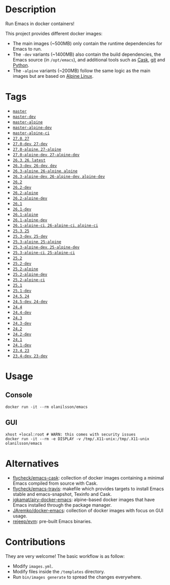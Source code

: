 # Description

Run Emacs in docker containers!

This project provides different docker images:

- The main images (~500MB) only contain the runtime dependencies for Emacs to run.
- The `-dev` variants (~1400MB) also contain the build dependencies, the Emacs source (in `/opt/emacs`), and additional
  tools such as [Cask](https://cask.readthedocs.io), [git](https://git-scm.com) and [Python](https://www.python.org).
- The `-alpine` variants (~200MB) follow the same logic as the main images but are based on
  [Alpine Linux](https://alpinelinux.org).

# Tags

- [`master`](https://github.com/snogge/docker-emacs/blob/master/master/ubuntu/18.04/Dockerfile)
- [`master-dev`](https://github.com/snogge/docker-emacs/blob/master/master/ubuntu/18.04/Dockerfile)
- [`master-alpine`](https://github.com/snogge/docker-emacs/blob/master/master/alpine/3.9/Dockerfile)
- [`master-alpine-dev`](https://github.com/snogge/docker-emacs/blob/master/master/alpine/3.9/Dockerfile)
- [`master-alpine-ci`](https://github.com/snogge/docker-emacs/blob/master/master/alpine/3.9/Dockerfile)
- [`27.0`, `27`](https://github.com/snogge/docker-emacs/blob/master/27.0/ubuntu/18.04/Dockerfile)
- [`27.0-dev`, `27-dev`](https://github.com/snogge/docker-emacs/blob/master/27.0/ubuntu/18.04/Dockerfile)
- [`27.0-alpine`, `27-alpine`](https://github.com/snogge/docker-emacs/blob/master/27.0/alpine/3.9/Dockerfile)
- [`27.0-alpine-dev`, `27-alpine-dev`](https://github.com/snogge/docker-emacs/blob/master/27.0/alpine/3.9/Dockerfile)
- [`26.3`, `26`, `latest`](https://github.com/snogge/docker-emacs/blob/master/26.3/ubuntu/18.04/Dockerfile)
- [`26.3-dev`, `26-dev`, `dev`](https://github.com/snogge/docker-emacs/blob/master/26.3/ubuntu/18.04/Dockerfile)
- [`26.3-alpine`, `26-alpine`, `alpine`](https://github.com/snogge/docker-emacs/blob/master/26.3/alpine/3.9/Dockerfile)
- [`26.3-alpine-dev`, `26-alpine-dev`, `alpine-dev`](https://github.com/snogge/docker-emacs/blob/master/26.3/alpine/3.9/Dockerfile)
- [`26.2`](https://github.com/snogge/docker-emacs/blob/master/26.2/ubuntu/18.04/Dockerfile)
- [`26.2-dev`](https://github.com/snogge/docker-emacs/blob/master/26.2/ubuntu/18.04/Dockerfile)
- [`26.2-alpine`](https://github.com/snogge/docker-emacs/blob/master/26.2/alpine/3.9/Dockerfile)
- [`26.2-alpine-dev`](https://github.com/snogge/docker-emacs/blob/master/26.2/alpine/3.9/Dockerfile)
- [`26.1`](https://github.com/snogge/docker-emacs/blob/master/26.1/ubuntu/18.04/Dockerfile)
- [`26.1-dev`](https://github.com/snogge/docker-emacs/blob/master/26.1/ubuntu/18.04/Dockerfile)
- [`26.1-alpine`](https://github.com/snogge/docker-emacs/blob/master/26.1/alpine/3.9/Dockerfile)
- [`26.1-alpine-dev`](https://github.com/snogge/docker-emacs/blob/master/26.1/alpine/3.9/Dockerfile)
- [`26.1-alpine-ci`, `26-alpine-ci`, `alpine-ci`](https://github.com/snogge/docker-emacs/blob/master/26.1/alpine/3.9/Dockerfile)
- [`25.3`, `25`](https://github.com/snogge/docker-emacs/blob/master/25.3/ubuntu/18.04/Dockerfile)
- [`25.3-dev`, `25-dev`](https://github.com/snogge/docker-emacs/blob/master/25.3/ubuntu/18.04/Dockerfile)
- [`25.3-alpine`, `25-alpine`](https://github.com/snogge/docker-emacs/blob/master/25.3/alpine/3.9/Dockerfile)
- [`25.3-alpine-dev`, `25-alpine-dev`](https://github.com/snogge/docker-emacs/blob/master/25.3/alpine/3.9/Dockerfile)
- [`25.3-alpine-ci`, `25-alpine-ci`](https://github.com/snogge/docker-emacs/blob/master/25.3/alpine/3.9/Dockerfile)
- [`25.2`](https://github.com/snogge/docker-emacs/blob/master/25.2/ubuntu/18.04/Dockerfile)
- [`25.2-dev`](https://github.com/snogge/docker-emacs/blob/master/25.2/ubuntu/18.04/Dockerfile)
- [`25.2-alpine`](https://github.com/snogge/docker-emacs/blob/master/25.2/alpine/3.9/Dockerfile)
- [`25.2-alpine-dev`](https://github.com/snogge/docker-emacs/blob/master/25.2/alpine/3.9/Dockerfile)
- [`25.2-alpine-ci`](https://github.com/snogge/docker-emacs/blob/master/25.2/alpine/3.9/Dockerfile)
- [`25.1`](https://github.com/snogge/docker-emacs/blob/master/25.1/ubuntu/18.04/Dockerfile)
- [`25.1-dev`](https://github.com/snogge/docker-emacs/blob/master/25.1/ubuntu/18.04/Dockerfile)
- [`24.5`, `24`](https://github.com/snogge/docker-emacs/blob/master/24.5/ubuntu/18.04/Dockerfile)
- [`24.5-dev`, `24-dev`](https://github.com/snogge/docker-emacs/blob/master/24.5/ubuntu/18.04/Dockerfile)
- [`24.4`](https://github.com/snogge/docker-emacs/blob/master/24.4/ubuntu/12.04/Dockerfile)
- [`24.4-dev`](https://github.com/snogge/docker-emacs/blob/master/24.4/ubuntu/12.04/Dockerfile)
- [`24.3`](https://github.com/snogge/docker-emacs/blob/master/24.3/ubuntu/12.04/Dockerfile)
- [`24.3-dev`](https://github.com/snogge/docker-emacs/blob/master/24.3/ubuntu/12.04/Dockerfile)
- [`24.2`](https://github.com/snogge/docker-emacs/blob/master/24.2/ubuntu/12.04/Dockerfile)
- [`24.2-dev`](https://github.com/snogge/docker-emacs/blob/master/24.2/ubuntu/12.04/Dockerfile)
- [`24.1`](https://github.com/snogge/docker-emacs/blob/master/24.1/ubuntu/12.04/Dockerfile)
- [`24.1-dev`](https://github.com/snogge/docker-emacs/blob/master/24.1/ubuntu/12.04/Dockerfile)
- [`23.4`, `23`](https://github.com/snogge/docker-emacs/blob/master/23.4/ubuntu/12.04/bootstrap/Dockerfile)
- [`23.4-dev`, `23-dev`](https://github.com/snogge/docker-emacs/blob/master/23.4/ubuntu/12.04/bootstrap/Dockerfile)

# Usage

## Console

``` shell
docker run -it --rm olanilsson/emacs
```

## GUI

``` shell
xhost +local:root # WARN: this comes with security issues
docker run -it --rm -e DISPLAY -v /tmp/.X11-unix:/tmp/.X11-unix olanilsson/emacs
```

# Alternatives

- [flycheck/emacs-cask](https://hub.docker.com/r/flycheck/emacs-cask): collection of docker images containing a
  minimal Emacs compiled from source with Cask.
- [flycheck/emacs-travis](https://github.com/flycheck/emacs-travis): makefile which provides targets to
  install Emacs stable and emacs-snapshot, Texinfo and Cask.
- [jgkamat/airy-docker-emacs](https://github.com/jgkamat/airy-docker-emacs): alpine-based docker images that have
  Emacs installed through the package manager.
- [JAremko/docker-emacs](https://github.com/JAremko/docker-emacs): collection of docker images with focus on GUI usage.
- [rejeep/evm](https://github.com/rejeep/evm): pre-built Emacs binaries.

# Contributions

They are very welcome! The basic workflow is as follow:

- Modify `images.yml`.
- Modify files inside the `/templates` directory.
- Run `bin/images generate` to spread the changes everywhere.
